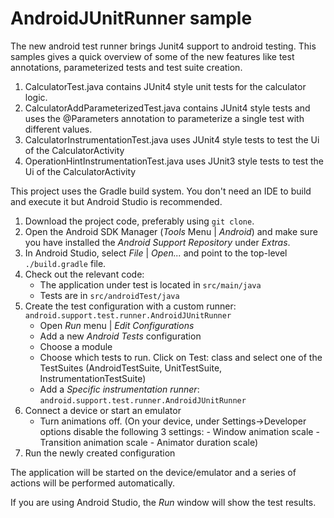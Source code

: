 # AndroidJUnitRunner sample

The new android test runner brings Junit4 support to android testing. This samples gives a quick
overview of some of the new features like test annotations, parameterized tests and test suite
creation.

1. CalculatorTest.java contains JUnit4 style unit tests for the calculator logic.
1. CalculatorAddParameterizedTest.java contains JUnit4 style tests and uses the @Parameters annotation
   to parameterize a single test with different values.
1. CalculatorInstrumentationTest.java uses JUnit4 style tests to test the Ui of the CalculatorActivity
1. OperationHintInstrumentationTest.java uses JUnit3 style tests to test the Ui of the CalculatorActivity

This project uses the Gradle build system. You don't need an IDE to build and execute it but Android Studio is recommended.

1. Download the project code, preferably using `git clone`.
1. Open the Android SDK Manager (*Tools* Menu | *Android*) and make sure you have installed the *Android Support Repository* under *Extras*.
1. In Android Studio, select *File* | *Open...* and point to the top-level `./build.gradle` file.
1. Check out the relevant code:
    * The application under test is located in `src/main/java`
    * Tests are in `src/androidTest/java`
1. Create the test configuration with a custom runner: `android.support.test.runner.AndroidJUnitRunner`
    * Open *Run* menu | *Edit Configurations*
    * Add a new *Android Tests* configuration
    * Choose a module
    * Choose which tests to run. Click on Test: class and select one of the TestSuites
    (AndroidTestSuite, UnitTestSuite, InstrumentationTestSuite)
    * Add a *Specific instrumentation runner*: `android.support.test.runner.AndroidJUnitRunner`
1. Connect a device or start an emulator
    * Turn animations off.
    (On your device, under Settings->Developer options disable the following 3 settings: - Window animation scale - Transition animation scale - Animator duration scale)
1. Run the newly created configuration

The application will be started on the device/emulator and a series of actions will be performed automatically.

If you are using Android Studio, the *Run* window will show the test results.
